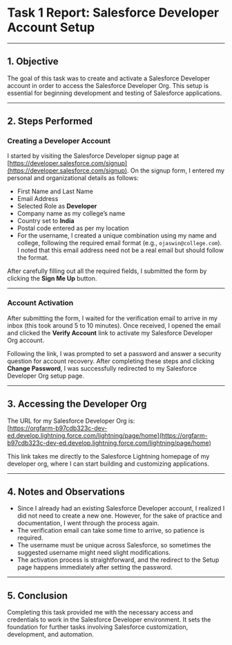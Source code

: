# Task 1 Report: Salesforce Developer Account Setup

---

## 1. Objective

The goal of this task was to create and activate a Salesforce Developer account in order to access the Salesforce Developer Org. This setup is essential for beginning development and testing of Salesforce applications.

---

## 2. Steps Performed

### Creating a Developer Account

I started by visiting the Salesforce Developer signup page at [https://developer.salesforce.com/signup](https://developer.salesforce.com/signup). On the signup form, I entered my personal and organizational details as follows:

- First Name and Last Name  
- Email Address  
- Selected Role as **Developer**  
- Company name as my college’s name  
- Country set to **India**  
- Postal code entered as per my location  
- For the username, I created a unique combination using my name and college, following the required email format (e.g., `ojaswin@college.com`). I noted that this email address need not be a real email but should follow the format.

After carefully filling out all the required fields, I submitted the form by clicking the **Sign Me Up** button.

---

### Account Activation

After submitting the form, I waited for the verification email to arrive in my inbox (this took around 5 to 10 minutes). Once received, I opened the email and clicked the **Verify Account** link to activate my Salesforce Developer Org account.

Following the link, I was prompted to set a password and answer a security question for account recovery. After completing these steps and clicking **Change Password**, I was successfully redirected to my Salesforce Developer Org setup page.

---

## 3. Accessing the Developer Org

The URL for my Salesforce Developer Org is:  
[https://orgfarm-b97cdb323c-dev-ed.develop.lightning.force.com/lightning/page/home](https://orgfarm-b97cdb323c-dev-ed.develop.lightning.force.com/lightning/page/home)

This link takes me directly to the Salesforce Lightning homepage of my developer org, where I can start building and customizing applications.

---

## 4. Notes and Observations

- Since I already had an existing Salesforce Developer account, I realized I did not need to create a new one. However, for the sake of practice and documentation, I went through the process again.
- The verification email can take some time to arrive, so patience is required.
- The username must be unique across Salesforce, so sometimes the suggested username might need slight modifications.
- The activation process is straightforward, and the redirect to the Setup page happens immediately after setting the password.

---

## 5. Conclusion

Completing this task provided me with the necessary access and credentials to work in the Salesforce Developer environment. It sets the foundation for further tasks involving Salesforce customization, development, and automation.
